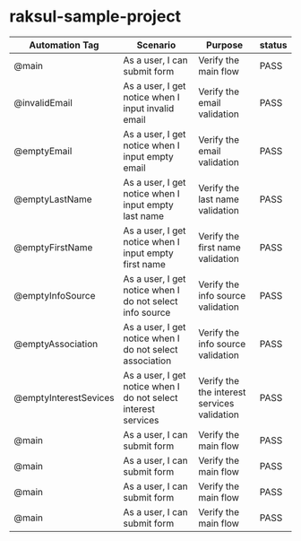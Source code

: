 # raksul-sample-project


| Automation Tag        | Scenario                                                       | Purpose                                     | status |
| --------------------- | -------------------------------------------------------------- | ------------------------------------------- | ------ |
| @main                 | As a user, I can submit form                                   | Verify the main flow                        | PASS   |
| @invalidEmail         | As a user, I get notice when I input invalid email             | Verify the email validation                 | PASS   |
| @emptyEmail           | As a user, I get notice when I input empty email               | Verify the email validation                 | PASS   |
| @emptyLastName        | As a user, I get notice when I input empty last name           | Verify the last name validation             | PASS   |
| @emptyFirstName       | As a user, I get notice when I input empty first name          | Verify the first name validation            | PASS   |
| @emptyInfoSource      | As a user, I get notice when I do not select info source       | Verify the info source validation           | PASS   |
| @emptyAssociation     | As a user, I get notice when I do not select association       | Verify the info source validation           | PASS   |
| @emptyInterestSevices | As a user, I get notice when I do not select interest services | Verify the the interest services validation | PASS   |
| @main                 | As a user, I can submit form                                   | Verify the main flow                        | PASS   |
| @main                 | As a user, I can submit form                                   | Verify the main flow                        | PASS   |
| @main                 | As a user, I can submit form                                   | Verify the main flow                        | PASS   |
| @main                 | As a user, I can submit form                                   | Verify the main flow                        | PASS   |
